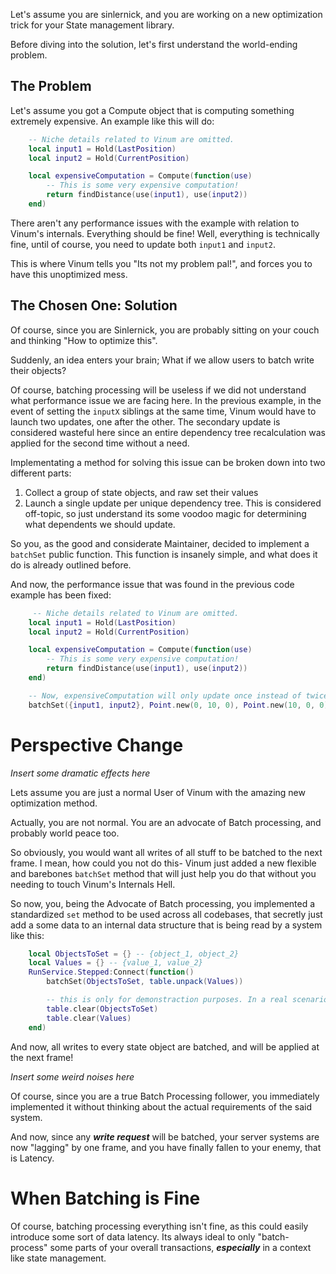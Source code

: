 <!-- title: Why Batch Processing Matters -->
Let's assume you are sinlernick, and you are working on a new optimization trick for your State management library. 

Before diving into the solution, let's first understand the world-ending problem.

## The Problem
Let's assume you got a Compute object that is computing something extremely expensive. An example like this will do:
```lua
    -- Niche details related to Vinum are omitted.
    local input1 = Hold(LastPosition)
    local input2 = Hold(CurrentPosition)

    local expensiveComputation = Compute(function(use)
        -- This is some very expensive computation!
        return findDistance(use(input1), use(input2))
    end)
```

There aren't any performance issues with the example with relation to Vinum's internals. Everything should be fine! Well, everything is technically fine, until of course, you need to update both `input1` and `input2`.

This is where Vinum tells you "Its not my problem pal!", and forces you to have this unoptimized mess.

## The Chosen One: Solution
Of course, since you are Sinlernick, you are probably sitting on your couch and thinking "How to optimize this". 

Suddenly, an idea enters your brain; What if we allow users to batch write their objects? 

Of course, batching processing will be useless if we did not understand what performance issue we are facing here. In the previous example, in the event of setting the `inputX` siblings at the same time, Vinum would have to launch two updates, one after the other. The secondary update is considered wasteful here since an entire dependency tree recalculation was applied for the second time without a need.

Implementating a method for solving this issue can be broken down into two different parts:
1. Collect a group of state objects, and raw set their values
2. Launch a single update per unique dependency tree. This is considered off-topic, so just understand its some voodoo magic for determining what dependents we should update.

So you, as the good and considerate Maintainer, decided to implement a `batchSet` public function. This function is insanely simple, and what does it do is already outlined before.

And now, the performance issue that was found in the previous code example has been fixed:
```lua
     -- Niche details related to Vinum are omitted.
    local input1 = Hold(LastPosition)
    local input2 = Hold(CurrentPosition)

    local expensiveComputation = Compute(function(use)
        -- This is some very expensive computation!
        return findDistance(use(input1), use(input2))
    end)

    -- Now, expensiveComputation will only update once instead of twice!
    batchSet({input1, input2}, Point.new(0, 10, 0), Point.new(10, 0, 0))
```

# Perspective Change
*Insert some dramatic effects here*

Lets assume you are just a normal User of Vinum with the amazing new optimization method. 

Actually, you are not normal. You are an advocate of Batch processing, and probably world peace too.

So obviously, you would want all writes of all stuff to be batched to the next frame. I mean, how could you not do this- Vinum just added a new flexible and barebones `batchSet` method that will just help you do that without you needing to touch Vinum's Internals Hell.

So now, you, being the Advocate of Batch processing, you implemented a standardized `set` method to be used across all codebases, that secretly just add a some data to an internal data structure that is being read by a system like this:
```lua
    local ObjectsToSet = {} -- {object_1, object_2}
    local Values = {} -- {value_1, value_2}
    RunService.Stepped:Connect(function()
        batchSet(ObjectsToSet, table.unpack(Values))

        -- this is only for demonstraction purposes. In a real scenario, this could be optimized by a lot.
        table.clear(ObjectsToSet)
        table.clear(Values)
    end)
```

And now, all writes to every state object are batched, and will be applied at the next frame!

*Insert some weird noises here*

Of course, since you are a true Batch Processing follower, you immediately implemented it without thinking about the actual requirements of the said system.

And now, since any ***write request*** will be batched, your server systems are now "lagging" by one frame, and you have finally fallen to your enemy, that is Latency.


# When Batching is Fine

Of course, batching processing everything isn't fine, as this could easily introduce some sort of data latency. Its always ideal to only "batch-process" some parts of your overall transactions, ***especially*** in a context like state management. 